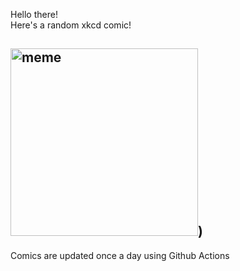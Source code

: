 Hello there! <br>Here's a random xkcd comic!<br>
## <img src="https://imgs.xkcd.com/comics/too_old_for_this_shit.png" alt="meme" width="300"/>)<br>
Comics are updated once a day using Github Actions